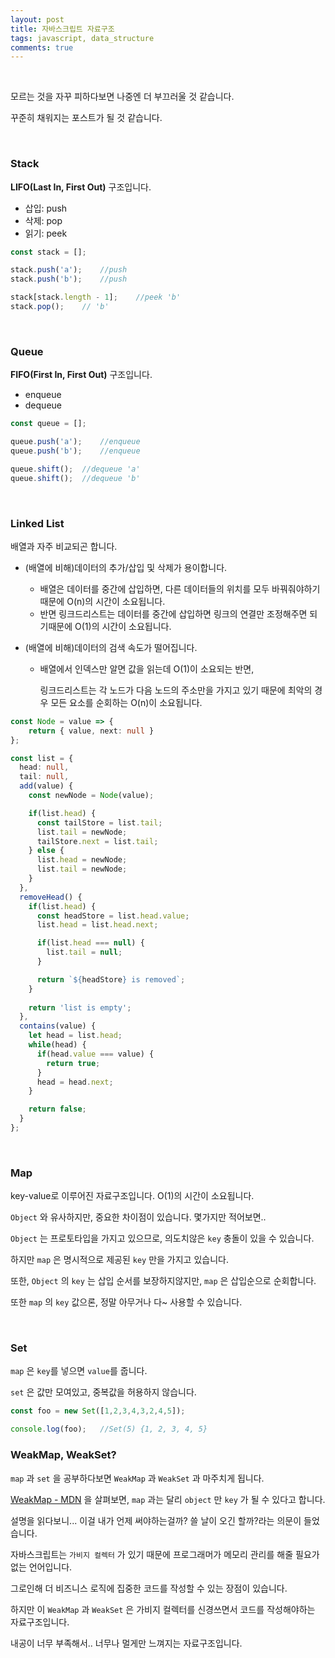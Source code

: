 ```yaml
---
layout: post
title: 자바스크립트 자료구조
tags: javascript, data_structure
comments: true
---
```


<br>

모르는 것을 자꾸 피하다보면 나중엔 더 부끄러울 것 같습니다.

꾸준히 채워지는 포스트가 될 것 같습니다.

<br>

### Stack

**LIFO(Last In, First Out)** 구조입니다.

- 삽입: push
- 삭제: pop
- 읽기: peek

```typescript
const stack = [];

stack.push('a');	//push
stack.push('b');	//push

stack[stack.length - 1];	//peek 'b'
stack.pop();	// 'b'
```

<br>

### Queue

**FIFO(First In, First Out)** 구조입니다.

- enqueue
- dequeue

```typescript
const queue = [];

queue.push('a');	//enqueue
queue.push('b');	//enqueue

queue.shift();	//dequeue 'a'
queue.shift();	//dequeue 'b'
```

<br>

### Linked List

배열과 자주 비교되곤 합니다.

- (배열에 비해)데이터의 추가/삽입 및 삭제가 용이합니다.

  - 배열은 데이터를 중간에 삽입하면, 다른 데이터들의 위치를 모두 바꿔줘야하기때문에 O(n)의 시간이 소요됩니다.
  - 반면 링크드리스트는 데이터를 중간에 삽입하면 링크의 연결만 조정해주면 되기때문에 O(1)의 시간이 소요됩니다.

- (배열에 비해)데이터의 검색 속도가 떨어집니다.

  - 배열에서 인덱스만 알면 값을 읽는데 O(1)이 소요되는 반면, 

    링크드리스트는 각 노드가 다음 노드의 주소만을 가지고 있기 때문에 최악의 경우 모든 요소를 순회하는 O(n)이 소요됩니다.



```typescript
const Node = value => {
    return { value, next: null }
};

const list = {
  head: null,
  tail: null,
  add(value) {
    const newNode = Node(value);

    if(list.head) {
      const tailStore = list.tail;
      list.tail = newNode;
      tailStore.next = list.tail;
    } else {
      list.head = newNode;
      list.tail = newNode;
    }
  },
  removeHead() {
    if(list.head) {
      const headStore = list.head.value;
      list.head = list.head.next;

      if(list.head === null) {
        list.tail = null;
      }

      return `${headStore} is removed`;
    }
    
    return 'list is empty';
  },
  contains(value) {
    let head = list.head;
    while(head) {
      if(head.value === value) {
        return true;
      }
      head = head.next;
    }

    return false;
  }
};
```

<br>

### Map

key-value로 이루어진 자료구조입니다.  O(1)의 시간이 소요됩니다.

`Object` 와 유사하지만, 중요한 차이점이 있습니다. 몇가지만 적어보면..

`Object` 는 프로토타입을 가지고 있으므로, 의도치않은 `key` 충돌이 있을 수 있습니다.

하지만 `map` 은 명시적으로 제공된 `key` 만을 가지고 있습니다.

또한, `Object` 의 `key` 는 삽입 순서를 보장하지않지만, `map` 은 삽입순으로 순회합니다.

또한 `map` 의 `key` 값으론, 정말 아무거나 다~ 사용할 수 있습니다.

<br>

### Set

`map` 은 `key`를 넣으면 `value`를 줍니다.

`set` 은 값만 모여있고, 중복값을 허용하지 않습니다.

```typescript
const foo = new Set([1,2,3,4,3,2,4,5]);

console.log(foo);	//Set(5) {1, 2, 3, 4, 5}
```



### WeakMap, WeakSet?

`map` 과 `set` 을 공부하다보면 `WeakMap` 과 `WeakSet` 과 마주치게 됩니다.

[WeakMap - MDN](https://developer.mozilla.org/ko/docs/Web/JavaScript/Reference/Global_Objects/WeakMap) 을 살펴보면, `map` 과는 달리 `object` 만 `key` 가 될 수 있다고 합니다.

설명을 읽다보니... 이걸 내가 언제 써야하는걸까? 쓸 날이 오긴 할까?라는 의문이 들었습니다.

자바스크립트는 `가비지 컬렉터` 가 있기 때문에 프로그래머가 메모리 관리를 해줄 필요가 없는 언어입니다.

그로인해 더 비즈니스 로직에 집중한 코드를 작성할 수 있는 장점이 있습니다.

하지만 이 `WeakMap` 과 `WeakSet` 은 가비지 컬렉터를 신경쓰면서 코드를 작성해야하는 자료구조입니다.

내공이 너무 부족해서.. 너무나 멀게만 느껴지는 자료구조입니다.